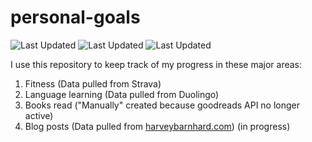 # personal-goals
![Last Updated](https://img.shields.io/date/1626619918?color=FC4C02&label=Fitness%20Updated&logo=strava)
![Last Updated](https://img.shields.io/date/1626619918?color=7ac70c&label=Language%20Updated&logo=duolingo)
![Last Updated](https://img.shields.io/date/1626619918?color=e9e5cd&label=Books%20Updated&logo=goodreads)

I use this repository to keep track of my progress in these major areas:

1. Fitness (Data pulled from Strava)
2. Language learning (Data pulled from Duolingo)
3. Books read ("Manually" created because goodreads API no longer active)
4. Blog posts (Data pulled from [harveybarnhard.com](https://harveybarnhard.com)) (in progress)
